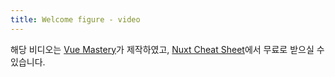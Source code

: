 ```yaml
---
title: Welcome figure - video
---
```

해당 비디오는 <a href="https://www.vuemastery.com" target="_blank" rel="noopener">Vue Mastery</a>가 제작하였고, <a href="https://www.vuemastery.com/nuxt-cheat-sheet/" target="_blank" rel="noopener">Nuxt Cheat Sheet</a>에서 무료로 받으실 수 있습니다.
